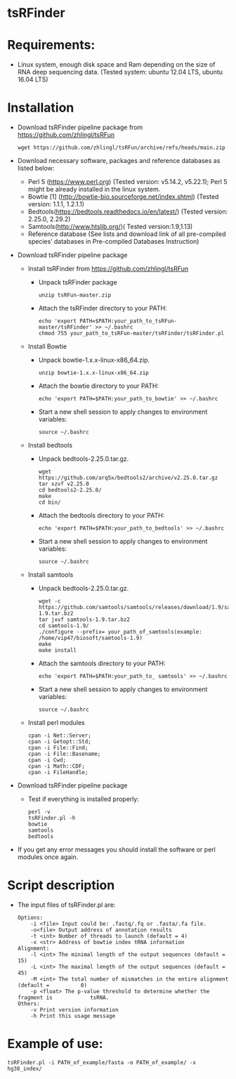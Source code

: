 # tsRFinder

# Requirements:

- Linux system, enough disk space and Ram depending on the size of RNA deep sequencing data. (Tested system: ubuntu 12.04 LTS, ubuntu 16.04 LTS)

# Installation  

- Download tsRFinder pipeline package from https://github.com/zhlingl/tsRFun  

  ```shell
  wget https://github.com/zhlingl/tsRFun/archive/refs/heads/main.zip
  ```

- Download necessary software, packages and reference databases as listed below:

  - Perl 5 (https://www.perl.org) (Tested version: v5.14.2, v5.22.1); Perl 5 might be already installed in the linux system.
  - Bowtie [1] (http://bowtie-bio.sourceforge.net/index.shtml) (Tested version: 1.1.1, 1.2.1.1)
  - Bedtools(https://bedtools.readthedocs.io/en/latest/) (Tested version: 2.25.0, 2.29.2)
  - Samtools(http://www.htslib.org/)( Tested version:1.9,1.13)
  - Reference database (See lists and download link of all pre-compiled species’ databases in Pre-compiled Databases Instruction)

- Download tsRFinder pipeline package 

  - Install tsRFinder from https://github.com/zhlingl/tsRFun

    - Unpack tsRFinder package  

      ```shell
      unzip tsRFun-master.zip
      ```

    - Attach the tsRFinder directory to your PATH:  

      ```shell
      echo 'export PATH=$PATH:your_path_to_tsRFun-master/tsRFinder' >> ~/.bashrc
      chmod 755 your_path_to_tsRFun-master/tsRFinder/tsRFinder.pl
      ```

  - Install Bowtie  

    - Unpack bowtie-1.x.x-linux-x86_64.zip.  

      ```shell
      unzip bowtie-1.x.x-linux-x86_64.zip
      ```

    - Attach the bowtie directory to your PATH:  

      ```shell
      echo 'export PATH=$PATH:your_path_to_bowtie' >> ~/.bashrc 
      ```

    - Start a new shell session to apply changes to environment variables:  

      ```shell
      source ~/.bashrc
      ```

  - Install bedtools  

    - Unpack bedtools-2.25.0.tar.gz.  

      ```shell
      wget https://github.com/arq5x/bedtools2/archive/v2.25.0.tar.gz
      tar xzvf v2.25.0
      cd bedtools2-2.25.0/
      make
      cd bin/
      ```

    - Attach the bedtools directory to your PATH:  

      ```shell
      echo 'export PATH=$PATH:your_path_to_bedtools' >> ~/.bashrc
      ```

    - Start a new shell session to apply changes to environment variables:  

      ```shell
      source ~/.bashrc
      ```

  - Install samtools  

    - Unpack bedtools-2.25.0.tar.gz.  

      ```shell
      wget -c https://github.com/samtools/samtools/releases/download/1.9/samtools-
      1.9.tar.bz2
      tar jxvf samtools-1.9.tar.bz2
      cd samtools-1.9/
      ./configure --prefix= your_path_of_samtools(example:
      /home/vip47/biosoft/samtools-1.9)
      make
      make install
      ```

    - Attach the samtools directory to your PATH:  

      ```shell
      echo 'export PATH=$PATH:your_path_to_ samtools' >> ~/.bashrc
      ```

    - Start a new shell session to apply changes to environment variables:  

      ```shell
      source ~/.bashrc
      ```

  - Install perl modules  

    ```
    cpan -i Net::Server;
    cpan -i Getopt::Std;
    cpan -i File::Find;
    cpan -i File::Basename;
    cpan -i Cwd;
    cpan -i Math::CDF;
    cpan -i FileHandle;
    ```

- Download tsRFinder pipeline package  

  - Test if everything is installed properly:  

    ```shell
    perl -v
    tsRFinder.pl -h
    bowtie
    samtools
    bedtools
    ```

- If you get any error messages you should install the software or perl modules once again.  

# Script description

- The input files of tsRFinder.pl are:  

  ```shell
  Options:
      -i <file> Input could be: .fastq/.fq or .fasta/.fa file.
      -o<file> Output address of annotation results
      -t <int> Number of threads to launch (default = 4)
      -x <str> Address of bowtie index tRNA information
  Alignment:
      -l <int> The minimal length of the output sequences (default = 15)
      -L <int> The maximal length of the output sequences (default = 45)
      -M <int> The total number of mismatches in the entire alignment (default = 		  0)
      -p <float> The p-value threshold to determine whether the fragment is 		   tsRNA.
  Others:
      -v Print version information
      -h Print this usage message
  ```

  

# Example of use:  

```
tsRFinder.pl -i PATH_of_example/fasta -o PATH_of_example/ -x hg38_index/
```

